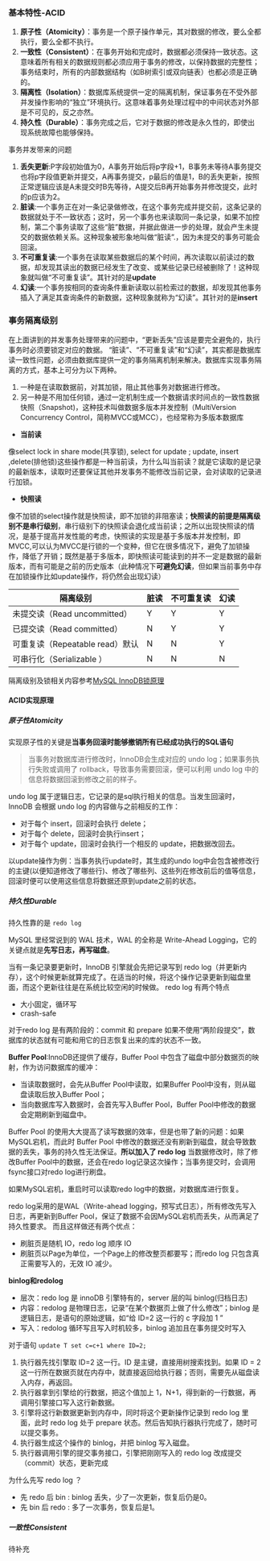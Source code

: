 ### 基本特性-ACID

1. **原子性（Atomicity）**：事务是一个原子操作单元，其对数据的修改，要么全都执行，要么全都不执行。
2. **一致性（Consistent）**：在事务开始和完成时，数据都必须保持一致状态。这意味着所有相关的数据规则都必须应用于事务的修改，以保持数据的完整性；事务结束时，所有的内部数据结构（如B树索引或双向链表）也都必须是正确的。
3. **隔离性（Isolation）**：数据库系统提供一定的隔离机制，保证事务在不受外部并发操作影响的“独立”环境执行。这意味着事务处理过程中的中间状态对外部是不可见的，反之亦然。
4. **持久性（Durable）**：事务完成之后，它对于数据的修改是永久性的，即使出现系统故障也能够保持。

事务并发带来的问题
1. **丢失更新**:P字段初始值为0，A事务开始后将p字段+1，B事务未等待A事务提交也将p字段值更新并提交，A再事务提交，p最后的值是1，B的丢失更新，按照正常逻辑应该是A未提交时B先等待，A提交后B再开始事务并修改提交，此时的p应该为2。
2. **脏读**:一个事务正在对一条记录做修改，在这个事务完成并提交前，这条记录的数据就处于不一致状态；这时，另一个事务也来读取同一条记录，如果不加控制，第二个事务读取了这些“脏”数据，并据此做进一步的处理，就会产生未提交的数据依赖关系。这种现象被形象地叫做“脏读”.，因为未提交的事务可能会回滚。
3. **不可重复读**:一个事务在读取某些数据后的某个时间，再次读取以前读过的数据，却发现其读出的数据已经发生了改变、或某些记录已经被删除了！这种现象就叫做“不可重复读”。其针对的是**update**
4. **幻读**:一个事务按相同的查询条件重新读取以前检索过的数据，却发现其他事务插入了满足其查询条件的新数据，这种现象就称为“幻读”。其针对的是**insert**
### 事务隔离级别
在上面讲到的并发事务处理带来的问题中，“更新丢失”应该是要完全避免的，执行事务时必须要锁定对应的数据。
“脏读”、“不可重复读”和“幻读”，其实都是数据库读一致性问题，必须由数据库提供一定的事务隔离机制来解决。数据库实现事务隔离的方式，基本上可分为以下两种。

1. 一种是在读取数据前，对其加锁，阻止其他事务对数据进行修改。
2. 另一种是不用加任何锁，通过一定机制生成一个数据请求时间点的一致性数据快照（Snapshot)，这种技术叫做数据多版本并发控制（MultiVersion Concurrency Control，简称MVCC或MCC），也经常称为多版本数据库
* **当前读**

像select lock in share mode(共享锁), select for update ; update, insert ,delete(排他锁)这些操作都是一种当前读，为什么叫当前读？就是它读取的是记录的最新版本，读取时还要保证其他并发事务不能修改当前记录，会对读取的记录进行加锁。

* **快照读**

像不加锁的select操作就是快照读，即不加锁的非阻塞读；**快照读的前提是隔离级别不是串行级别**，串行级别下的快照读会退化成当前读；之所以出现快照读的情况，是基于提高并发性能的考虑，快照读的实现是基于多版本并发控制，即MVCC,可以认为MVCC是行锁的一个变种，但它在很多情况下，避免了加锁操作，降低了开销；既然是基于多版本，即快照读可能读到的并不一定是数据的最新版本，而有可能是之前的历史版本（此种情况下**可避免幻读**，但如果当前事务中存在加锁操作比如update操作，将仍然会出现幻读）

| 隔离级别                        | 脏读 | 不可重复读 | 幻读 |
| ------------------------------- | ---- | ---------- | ---- |
| 未提交读（Read uncommitted）    | Y    | Y          | Y    |
| 已提交读（Read committed）      | N    | Y          | Y    |
| 可重复读（Repeatable read）默认 | N    | N          | Y    |
| 可串行化（Serializable ）       | N    | N          | N    |

隔离级别及锁相关内容参考[MySQL InnoDB锁原理](https://www.cnblogs.com/z-dk/p/13236567.html)

#### ACID实现原理

##### 原子性Atomicity

实现原子性的关键是**当事务回滚时能够撤销所有已经成功执行的SQL语句**

> 当事务对数据库进行修改时，InnoDB会生成对应的 undo log；如果事务执行失败或调用了 rollback，导致事务需要回滚，便可以利用 undo log 中的信息将数据回滚到修改之前的样子。

undo log 属于逻辑日志，它记录的是sql执行相关的信息。当发生回滚时，InnoDB 会根据 undo log 的内容做与之前相反的工作：

- 对于每个 insert，回滚时会执行 delete；
- 对于每个 delete，回滚时会执行insert；
- 对于每个 update，回滚时会执行一个相反的 update，把数据改回去。

以update操作为例：当事务执行update时，其生成的undo log中会包含被修改行的主键(以便知道修改了哪些行)、修改了哪些列、这些列在修改前后的值等信息，回滚时便可以使用这些信息将数据还原到update之前的状态。

##### 持久性Durable

持久性靠的是 `redo log`

MySQL 里经常说到的 WAL 技术，WAL 的全称是 Write-Ahead Logging，它的关键点就是**先写日志，再写磁盘**。

当有一条记录要更新时，InnoDB 引擎就会先把记录写到 redo log（并更新内存），这个时候更新就算完成了。在适当的时候，将这个操作记录更新到磁盘里面，而这个更新往往是在系统比较空闲的时候做。
redo log 有两个特点

- 大小固定，循环写
- crash-safe

对于redo log 是有两阶段的：commit 和 prepare
如果不使用“两阶段提交”，数据库的状态就有可能和用它的日志恢复出来的库的状态不一致。

**Buffer Pool**:InnoDB还提供了缓存，Buffer Pool 中包含了磁盘中部分数据页的映射，作为访问数据库的缓冲：

- 当读取数据时，会先从Buffer Pool中读取，如果Buffer Pool中没有，则从磁盘读取后放入Buffer Pool；
- 当向数据库写入数据时，会首先写入Buffer Pool，Buffer Pool中修改的数据会定期刷新到磁盘中。

Buffer Pool 的使用大大提高了读写数据的效率，但是也带了新的问题：如果MySQL宕机，而此时 Buffer Pool 中修改的数据还没有刷新到磁盘，就会导致数据的丢失，事务的持久性无法保证。**所以加入了 redo log**
当数据修改时，除了修改Buffer Pool中的数据，还会在redo log记录这次操作；当事务提交时，会调用fsync接口对redo log进行刷盘。

如果MySQL宕机，重启时可以读取redo log中的数据，对数据库进行恢复。

redo log采用的是WAL（Write-ahead logging，预写式日志），所有修改先写入日志，再更新到Buffer Pool，保证了数据不会因MySQL宕机而丢失，从而满足了持久性要求。
而且这样做还有两个优点：

- 刷脏页是随机 IO，redo log 顺序 IO
- 刷脏页以Page为单位，一个Page上的修改整页都要写；而redo log 只包含真正需要写入的，无效 IO 减少。

**binlog和redolog**

- 层次：redo log 是 innoDB 引擎特有的，server 层的叫 binlog(归档日志)
- 内容：redolog 是物理日志，记录“在某个数据页上做了什么修改”；binlog 是逻辑日志，是语句的原始逻辑，如“给 ID=2 这一行的 c 字段加 1 ”
- 写入：redolog 循环写且写入时机较多，binlog 追加且在事务提交时写入

对于语句 `update T set c=c+1 where ID=2;`

1. 执行器先找引擎取 ID=2 这一行。ID 是主键，直接用树搜索找到。如果 ID = 2 这一行所在数据页就在内存中，就直接返回给执行器；否则，需要先从磁盘读入内存，再返回。
2. 执行器拿到引擎给的行数据，把这个值加上 1，N+1，得到新的一行数据，再调用引擎接口写入这行新数据。
3. 引擎将这行新数据更新到内存中，同时将这个更新操作记录到 redo log 里面，此时 redo log 处于 prepare 状态。然后告知执行器执行完成了，随时可以提交事务。
4. 执行器生成这个操作的 binlog，并把 binlog 写入磁盘。
5. 执行器调用引擎的提交事务接口，引擎把刚刚写入的 redo log 改成提交（commit）状态，更新完成

为什么先写 redo log  ？

- 先 redo 后 bin : binlog 丢失，少了一次更新，恢复后仍是0。
- 先 bin 后 redo : 多了一次事务，恢复后是1。

##### 一致性**Consistent**

待补充